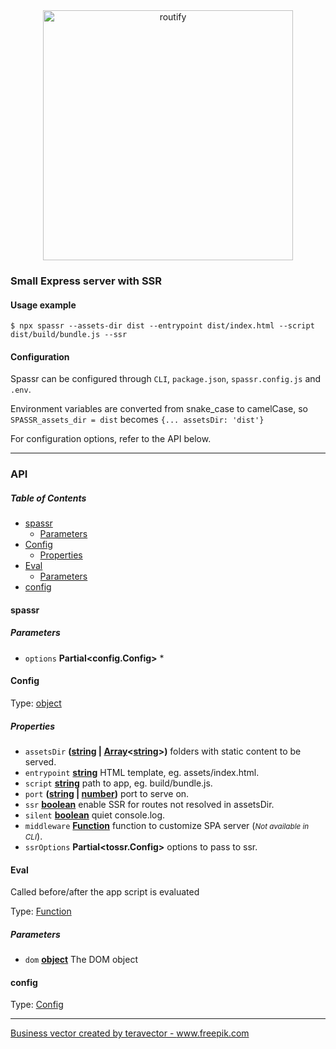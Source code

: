 <div align="center">
    <img src="spassr.png" alt="routify" width="400" /><br>
</div>

### Small Express server with SSR

#### Usage example

    $ npx spassr --assets-dir dist --entrypoint dist/index.html --script dist/build/bundle.js --ssr

#### Configuration

Spassr can be configured through `CLI`, `package.json`, `spassr.config.js` and `.env`.

Environment variables are converted from snake_case to camelCase, so `SPASSR_assets_dir = dist` becomes `{... assetsDir: 'dist'}`

For configuration options, refer to the API below.

* * *

### API

<!-- Generated by documentation.js. Update this documentation by updating the source code. -->

##### Table of Contents

-   [spassr](#spassr)
    -   [Parameters](#parameters)
-   [Config](#config)
    -   [Properties](#properties)
-   [Eval](#eval)
    -   [Parameters](#parameters-1)
-   [config](#config-1)

#### spassr

##### Parameters

-   `options` **Partial&lt;config.Config>** \*

#### Config

Type: [object](https://developer.mozilla.org/docs/Web/JavaScript/Reference/Global_Objects/Object)

##### Properties

-   `assetsDir` **([string](https://developer.mozilla.org/docs/Web/JavaScript/Reference/Global_Objects/String) \| [Array](https://developer.mozilla.org/docs/Web/JavaScript/Reference/Global_Objects/Array)&lt;[string](https://developer.mozilla.org/docs/Web/JavaScript/Reference/Global_Objects/String)>)** folders with static content to be served.
-   `entrypoint` **[string](https://developer.mozilla.org/docs/Web/JavaScript/Reference/Global_Objects/String)** HTML template, eg. assets/index.html.
-   `script` **[string](https://developer.mozilla.org/docs/Web/JavaScript/Reference/Global_Objects/String)** path to app, eg. build/bundle.js.
-   `port` **([string](https://developer.mozilla.org/docs/Web/JavaScript/Reference/Global_Objects/String) \| [number](https://developer.mozilla.org/docs/Web/JavaScript/Reference/Global_Objects/Number))** port to serve on.
-   `ssr` **[boolean](https://developer.mozilla.org/docs/Web/JavaScript/Reference/Global_Objects/Boolean)** enable SSR for routes not resolved in assetsDir.
-   `silent` **[boolean](https://developer.mozilla.org/docs/Web/JavaScript/Reference/Global_Objects/Boolean)** quiet console.log.
-   `middleware` **[Function](https://developer.mozilla.org/docs/Web/JavaScript/Reference/Global_Objects/Function)** function to customize SPA server (<small>_Not available in CLI_</small>).
-   `ssrOptions` **Partial&lt;tossr.Config>** options to pass to ssr.


#### Eval

Called before/after the app script is evaluated

Type: [Function](https://developer.mozilla.org/docs/Web/JavaScript/Reference/Statements/function)

##### Parameters

-   `dom` **[object](https://developer.mozilla.org/docs/Web/JavaScript/Reference/Global_Objects/Object)** The DOM object

#### config

Type: [Config](#config)


---

<a href="https://www.freepik.com/vectors/business">Business vector created by teravector - www.freepik.com</a>
